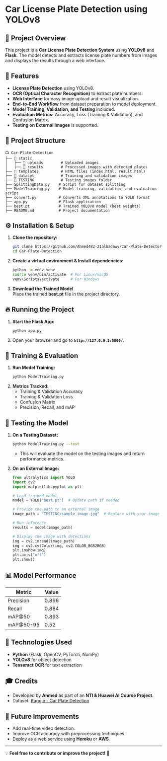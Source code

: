 # Car License Plate Detection using YOLOv8

## 🚀 Project Overview

This project is a **Car License Plate Detection System** using **YOLOv8** and **Flask**. The model detects and extracts license plate numbers from images and displays the results through a web interface.

## 📌 Features

- **License Plate Detection** using YOLOv8.
- **OCR (Optical Character Recognition)** to extract plate numbers.
- **Web Interface** for easy image upload and result visualization.
- **End-to-End Workflow** from dataset preparation to model deployment.
- **Model Training, Validation, and Testing** included.
- **Evaluation Metrics:** Accuracy, Loss (Training & Validation), and Confusion Matrix.
- **Testing on External Images** is supported.

## 💂️ Project Structure

```
📺 Car-Plate-Detection
├── 📁 static
│   ├── 📁 uploads        # Uploaded images
│   ├── 📁 results        # Processed images with detected plates
├── 📁 templates          # HTML files (index.html, result.html)
├── 📁 dataset            # Training and validation images
├── 📁 TESTING            # Testing images folder
├── SplittingData.py    # Script for dataset splitting
├── ModelTraining.py    # Model training, validation, and evaluation script
├── convert.py          # Converts XML annotations to YOLO format
├── app.py              # Flask application
├── best.pt             # Trained YOLOv8 model (best weights)
├── README.md           # Project documentation
```

## ⚙️ Installation & Setup

1. **Clone the repository:**
   ```bash
   git clone https://github.com/Ahmed482-21albadawy/Car-Plate-Detector.git
   cd Car-Plate-Detection
   ```
2. **Create a virtual environment & Install dependencies:**
   ```bash
   python -m venv venv
   source venv/bin/activate  # For Linux/macOS
   venv\Scripts\activate     # For Windows
   ```
3. **Download the Trained Model**\
   Place the trained **best.pt** file in the project directory.

## 🔥 Running the Project

1. **Start the Flask App:**
   ```bash
   python app.py
   ```
2. Open your browser and go to **`http://127.0.0.1:5000/`**.

## 🧪 Training & Evaluation

1. **Run Model Training:**
   ```bash
   python ModelTraining.py
   ```
2. **Metrics Tracked:**
   - Training & Validation Accuracy
   - Training & Validation Loss
   - Confusion Matrix
   - Precision, Recall, and mAP

## 🧪 Testing the Model

1. **On a Testing Dataset:**
   ```bash
   python ModelTraining.py --test
   ```
   - This will evaluate the model on the testing images and return performance metrics.

2. **On an External Image:**
   ```python
   from ultralytics import YOLO
   import cv2
   import matplotlib.pyplot as plt
   
   # Load trained model
   model = YOLO("best.pt")  # Update path if needed
   
   # Provide the path to an external image
   image_path = "TESTING/sample_image.jpg"  # Replace with your image path
   
   # Run inference
   results = model(image_path)
   
   # Display the image with detections
   img = cv2.imread(image_path)
   img = cv2.cvtColor(img, cv2.COLOR_BGR2RGB)
   plt.imshow(img)
   plt.axis("off")
   plt.show()
   ```

## 📊 Model Performance

| Metric     | Value |
| ---------- | ----- |
| Precision  | 0.896 |
| Recall     | 0.884 |
| mAP@50    | 0.893 |
| mAP@50-95 | 0.52  |


## 🤖 Technologies Used

- **Python** (Flask, OpenCV, PyTorch, NumPy)
- **YOLOv8** for object detection
- **Tesseract OCR** for text extraction

## 🎓 Credits

- Developed by **Ahmed** as part of an **NTI & Huawei AI Course Project**.
- Dataset: [Kaggle - Car Plate Detection](https://www.kaggle.com/datasets/andrewmvd/car-plate-detection)

## 🏁 Future Improvements

- Add real-time video detection.
- Improve OCR accuracy with preprocessing techniques.
- Deploy as a web service using **Heroku** or **AWS**.

---

💡 **Feel free to contribute or improve the project!** 🚀

